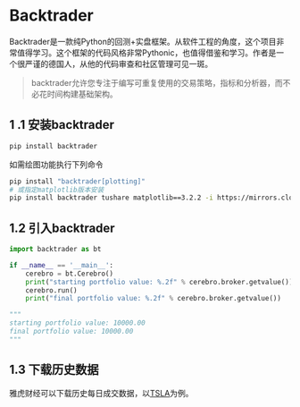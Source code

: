 # Backtrader

Backtrader是一款纯Python的回测+实盘框架。从软件工程的角度，这个项目非常值得学习。这个框架的代码风格非常Pythonic，也值得借鉴和学习。作者是一个很严谨的德国人，从他的代码审查和社区管理可见一斑。

> backtrader允许您专注于编写可重复使用的交易策略，指标和分析器，而不必花时间构建基础架构。

## 1 .1 安装backtrader

```bash
pip install backtrader
```

如需绘图功能执行下列命令

```bash
pip install "backtrader[plotting]"
# 或指定matplotlib版本安装
pip install backtrader tushare matplotlib==3.2.2 -i https://mirrors.cloud.tencent.com/pypi/simple
```

## 1.2 引入backtrader

```python
import backtrader as bt

if __name__ == '__main__':
    cerebro = bt.Cerebro()
    print("starting portfolio value: %.2f" % cerebro.broker.getvalue())
    cerebro.run()
    print("final portfolio value: %.2f" % cerebro.broker.getvalue())

"""
starting portfolio value: 10000.00
final portfolio value: 10000.00
"""
```

## 1.3 下载历史数据

雅虎财经可以下载历史每日成交数据，以[TSLA](https://hk.finance.yahoo.com/quote/TSLA/)为例。
